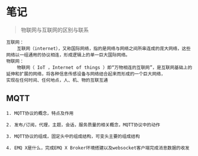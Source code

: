 # 笔记
> 物联网与互联网的区别与联系  
```
互联网：
    互联网（internet），又称国际网络，指的是网络与网络之间所串连成的庞大网络，这些网络以一组通用的协议相连，形成逻辑上的单一巨大国际网络。
物联网：
    物联网（ IoT ，Internet of things ）即“万物相连的互联网”，是互联网基础上的延伸和扩展的网络，将各种信息传感设备与网络结合起来而形成的一个巨大网络，
实现在任何时间、任何地点，人、机、物的互联互通
```

## MQTT
```
1. MQTT协议的概念，特点及作用
    
2. 发布/订阅，代理，主题，会话，服务质量的相关概念，MQTT协议中的动作
    
3. MQTT协议的组成，固定头中的组成结构，可变头主要的组成结构
    
4. EMQ X是什么，完成EMQ X Broker环境搭建以及websocket客户端完成消息数据的收发
    
```
<script src="https://cdn.bootcss.com/blueimp-md5/2.12.0/js/md5.min.js"></script>
<link href="https://cdn.bootcdn.net/ajax/libs/gitalk/1.7.2/gitalk.min.css" rel="stylesheet">
<script src="https://cdn.bootcdn.net/ajax/libs/gitalk/1.7.2/gitalk.min.js"></script>
<div id="gitalk-container"></div>
<script>
    var gitalk = new Gitalk({
    clientID: '4c2fa3d62f2b207e2da4',
    clientSecret: 'cfeb64e9a617ab3957598b3d1e501f7b9002aca7',
    repo: 'gitbook-commit',
    owner: 'runing-time',
    admin: ['runing-time'],
    id: md5(location.pathname),
    });
    gitalk.render('gitalk-container');
 </script>